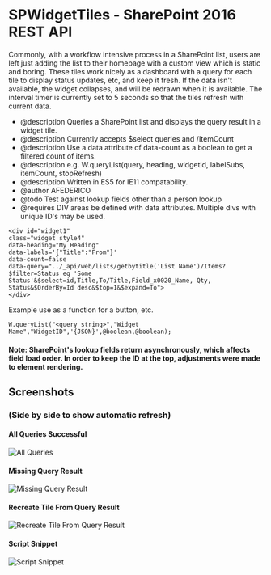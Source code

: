 # SPWidgetTiles - SharePoint 2016 REST API

Commonly, with a workflow intensive process in a SharePoint list, users are left just adding the list to their homepage with a custom view which is static and boring.
These tiles work nicely as a dashboard with a query for each tile to display status updates, etc, and keep it fresh. If the data isn't available, the widget collapses, and will be redrawn when it is available.
The interval timer is currently set to 5 seconds so that the tiles refresh with current data.

* @description Queries a SharePoint list and displays the query result in a widget tile.
* @description Currently accepts $select queries and /ItemCount
* @description Use a data attribute of data-count as a boolean to get a filtered count of items.
* @description e.g. W.queryList(query, heading, widgetid, labelSubs, itemCount, stopRefresh)
* @description Written in ES5 for IE11 compatability.
* @author AFEDERICO
* @todo Test against lookup fields other than a person lookup
* @requires DIV areas be defined with data attributes. Multiple divs with unique ID's may be used.
````
<div id="widget1" 
class="widget style4" 
data-heading="My Heading" 
data-labels='{"Title":"From"}'
data-count=false
data-query="../_api/web/lists/getbytitle('List Name')/Items?$filter=Status eq 'Some Status'&$select=id,Title,To/Title,Field_x0020_Name, Qty, Status&$OrderBy=Id desc&$top=1&$expand=To">
</div>
````
Example use as a function for a button, etc.

```` W.queryList("<query string>","Widget Name","WidgetID",'{JSON}',@boolean,@boolean); ````

 #### Note: SharePoint's lookup fields return asynchronously, which affects field load order. In order to keep the ID at the top, adjustments were made to element rendering.

## Screenshots
### (Side by side to show automatic refresh)
#### All Queries Successful
![All Queries](/screenshots/AllQueryResults.jpg)
#### Missing Query Result
![Missing Query Result](/screenshots/MissingQueryResult.jpg)
#### Recreate Tile From Query Result
![Recreate Tile From Query Result](/screenshots/RecreateTileFromQueryResult.jpg)
#### Script Snippet
![Script Snippet](/screenshots/ScriptSnippet.jpg)

